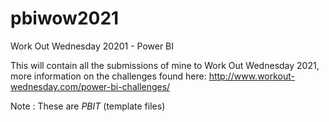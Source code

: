 # pbiwow2021
Work Out Wednesday 20201 - Power BI

This will contain all the submissions of mine to Work Out Wednesday 2021, more information on the challenges found here: http://www.workout-wednesday.com/power-bi-challenges/

Note : These are *PBIT* (template files) 
